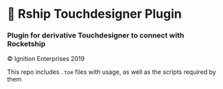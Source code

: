 # 🚀 Rship Touchdesigner Plugin

### Plugin for derivative Touchdesigner to connect with Rocketship

© Ignition Enterprises 2019

This repo includes `.toe` files with usage, as well as the scripts required by them